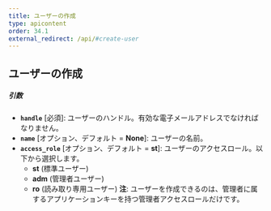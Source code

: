 ```yaml
---
title: ユーザーの作成
type: apicontent
order: 34.1
external_redirect: /api/#create-user
---
```


## ユーザーの作成
##### 引数

* **`handle`** [必須]:
    ユーザーのハンドル。有効な電子メールアドレスでなければなりません。
* **`name`** [オプション、デフォルト = **None**]:
    ユーザーの名前。
* **`access_role`** [オプション、デフォルト = **st**]:
    ユーザーのアクセスロール。以下から選択します。
    *  **st** (標準ユーザー)
    *  **adm** (管理者ユーザー)
    *  **ro** (読み取り専用ユーザー)
    **注**: ユーザーを作成できるのは、管理者に属するアプリケーションキーを持つ管理者アクセスロールだけです。
